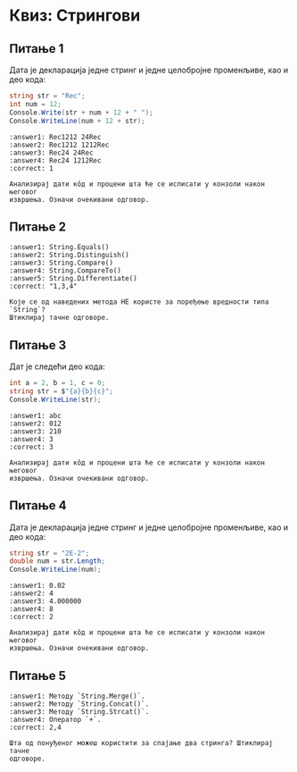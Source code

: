 # Квиз: Стрингови

## Питање 1

Дата је декларација једне стринг и једне целобројне променљиве, као и део кода:

```cs
string str = "Rec";
int num = 12;
Console.Write(str + num + 12 + " ");
Console.WriteLine(num + 12 + str);
```

```{mchoice}
:answer1: Rec1212 24Rec
:answer2: Rec1212 1212Rec
:answer3: Rec24 24Rec
:answer4: Rec24 1212Rec
:correct: 1

Анализирај дати кôд и процени шта ће се исписати у конзоли након његовог
извршења. Означи очекивани одговор.
```

## Питање 2

```{mchoice}
:answer1: String.Equals()
:answer2: String.Distinguish()
:answer3: String.Compare()
:answer4: String.CompareTo()
:answer5: String.Differentiate()
:correct: "1,3,4"

Које се од наведених метода НЕ користе за поређење вредности типа `String`?
Штиклирај тачне одговоре.
```

## Питање 3

Дат је следећи део кода:

```cs
int a = 2, b = 1, c = 0;
string str = $"{a}{b}{c}";
Console.WriteLine(str);
```

```{mchoice}
:answer1: abc
:answer2: 012
:answer3: 210
:answer4: 3
:correct: 3

Анализирај дати кôд и процени шта ће се исписати у конзоли након његовог
извршења. Означи очекивани одговор.
```

## Питање 4

Дата је декларација једне стринг и једне целобројне променљиве, као и део кода:

```cs
string str = "2E-2";
double num = str.Length;
Console.WriteLine(num);
```

```{mchoice}
:answer1: 0.02
:answer2: 4
:answer3: 4.000000
:answer4: 8
:correct: 2

Анализирај дати кôд и процени шта ће се исписати у конзоли након његовог
извршења. Означи очекивани одговор.
```

## Питање 5

```{mchoice}
:answer1: Методу `String.Merge()`.
:answer2: Методу `String.Concat()`.
:answer3: Методу `String.Strcat()`.
:answer4: Оператор `+`.
:correct: 2,4

Шта од понуђеног можеш користити за спајање два стринга? Штиклирај тачне
одговоре.
```
